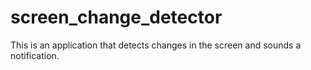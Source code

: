 # screen_change_detector
This is an application that detects changes in the screen and sounds a notification.
